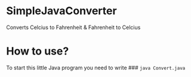 # SimpleJavaConverter

Converts Celcius to Fahrenheit & Fahrenheit to Celcius

# How to use?

To start this little Java program you need to write ### `java Convert.java`
